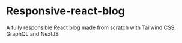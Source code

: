 # Responsive-react-blog
A fully responsible React blog made from scratch with Tailwind CSS, GraphQL and NextJS
